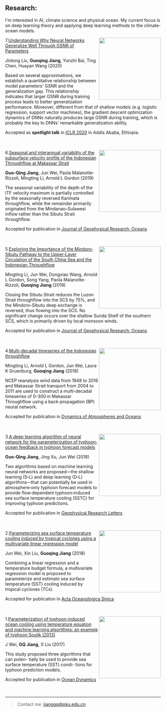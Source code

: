 <!--Guo-qing Jiang
============
<img src="figures/avatar.jpg?raw=true" width="200" align="right"/>

I am currently a Assistant Research Scientist at Chinese Meteorology Bureau. Before that, I was a [KUAI](https://www.kuaishou.com) Tec. AI Algorithm Engineer working on understanding deep learning, face locallization, etc...

I received my Ph.D degree of "Climate Sciences" at School of [Physics](http://www.phy.pku.edu.cn/) of [PekingUniversity](https://www.pku.edu.cn/) supervised by Prof. Jun Wei([page](http://www.atmos.pku.edu.cn/en/Faculty/Fulltimefaculty/64750.htm)). During my Ph.D career, I visited [EAPS](https://eapsweb.mit.edu/) of [MIT](http://www.mit.edu/) for one year, hosted by Prof. Paola Malanotte-Rizzoli([page](http://web.mit.edu/rizzoli/Public/)).

My research spans hurricane, climate, physical ocean and AI. I focus on theoritically understanding the generalization of deep learning and applying ML to climate-ocean and hurricane (typhoon) prediction problems. I enjoyed making applications of AI and ML on climate, physical ocean, natural disasters, and so on.

I work on a number of cross-projects in climate change, physic ocean, and CS. They usually involve coding in Python, Fortran and Pytorch. My detailed education and experience can be found in [LinkedIn](https://www.linkedin.com/in/guoqing-jiang-780a5bb2/).

[GitHub](https://github.com/Ageliss) / [LinkedIn](https://www.linkedin.com/in/guoqing-jiang-780a5bb2/) / [GoogleScholar](https://scholar.google.com/citations?user=kCBHjI4AAAAJ&hl=en) / [ResearchGate](https://www.researchgate.net/profile/Guo_Qing_Jiang)
-->

<!--test
  I received my Ph.D degree of "Climate Sciences" at School of [Physics](http://www.phy.pku.edu.cn/) of [PekingUniversity](https://www.pku.edu.cn/) supervised by Prof. Jun Wei([page](http://www.atmos.pku.edu.cn/en/Faculty/Fulltimefaculty/64750.htm)). During my Ph.D career, I visited [EAPS](https://eapsweb.mit.edu/) of [MIT](http://www.mit.edu/) for one year, hosted by Prof. Paola Malanotte-Rizzoli([page](http://web.mit.edu/rizzoli/Public/)).
  <br><br>
  My research spans hurricane, climate, physical ocean and AI. I focus on theoritically understanding the generalization of deep learning and applying ML to climate-ocean and hurricane (typhoon) prediction problems. I enjoyed making applications of AI and ML on climate, physical ocean, natural disasters, and so on.
  <br><br>
  I work on a number of cross-projects in climate change, physic ocean, and CS. They usually involve coding in Python, Fortran and Pytorch. My detailed education and experience can be found in [LinkedIn](https://www.linkedin.com/in/guoqing-jiang-780a5bb2/).
  <br><br>
test-->


<!-- Education
---------

2010-2014 (expected)
:   **PhD, Computer Science**; Awesome University (MyTown)

    *Thesis title: Deep Learning Approaches to the Self-Awesomeness
     Estimation Problem*

2007-2010
:   **BSc, Computer Science and Electrical Engineering**; University of
    HomeTown (HomeTown)

    *Minor: Awesomeology*

Experience
----------

**Your Most Recent Work Experience:**

Short text containing the type of work done, results obtained,
lessons learned and other remarks. Can also include lists and
links:

* First item

* Item with [link](http://www.example.com). Links will work both in
  the html and pdf versions.

**That Other Job You Had**

Also with a short description.

Technical Experience
--------------------

My Cool Side Project
:   For items which don't have a clear time ordering, a definition
    list can be used to have named items.

    * These items can also contain lists, but you need to mind the
      indentation levels in the markdown source.
    * Second item.

Open Source
:   List open source contributions here, perhaps placing emphasis on
    the project names, for example the **Linux Kernel**, where you
    implemented multithreading over a long weekend, or **node.js**
    (with [link](http://nodejs.org)) which was actually totally
    your idea...

Programming Languages
:   **first-lang:** Here, we have an itemization, where we only want
    to add descriptions to the first few items, but still want to
    mention some others together at the end. A format that works well
    here is a description list where the first few items have their
    first word emphasized, and the last item contains the final few
    emphasized terms. Notice the reasonably nice page break in the pdf
    version, which wouldn't happen if we generated the pdf via html.

:   **second-lang:** Description of your experience with second-lang,
    perhaps again including a [link] [ref], this time placing the url
    reference elsewhere in the document to reduce clutter (see source
    file). 

:   **obscure-but-impressive-lang:** We both know this one's pushing
    it.

:   Basic knowledge of **C**, **x86 assembly**, **forth**, **Common Lisp**

[ref]: https://github.com/githubuser/superlongprojectname -->

Research:
----------------------------------------
I'm interested in AI, climate science and physical ocean. My current focus is on deep learning theory and applying deep learning methods to the climate-ocean models.

<img src="https://user-images.githubusercontent.com/11551984/74082539-fe954780-4a95-11ea-8928-f0b9660afdfd.png?raw=true" width="200" align="right"/>

7.[Understanding Why Neural Networks Generalize Well Through GSNR of Parameters](https://arxiv.org/abs/2001.07384)

Jinlong Liu, **Guoqing Jiang**, Yunzhi Bai, Ting Chen, Huayan Wang (2020)

Based on several approximations, we establish a quantitative relationship between model parameters' GSNR and the generalization gap. This relationship indicates that larger GSNR during training process leads to better generalization performance. Moreover, different from that of shallow models (e.g. logistic regression, support vector machines), the gradient descent optimization dynamics of DNNs naturally produces large GSNR during training, which is probably the key to DNNs' remarkable generalization ability.

Accepted as **spotlight talk** in [ICLR 2020](https://iclr.cc/Conferences/2020/Dates) in Addis Ababa, Ethiopia.
<br/>
<br/>
<br/>

<img src="https://user-images.githubusercontent.com/11551984/74082446-f2f55100-4a94-11ea-950d-1393fea4f153.png?raw=true" width="200" align="right"/>

6.[Seasonal and interannual variability of the subsurface velocity profile of the Indonesian Throughflow at Makassar Strait](https://agupubs.onlinelibrary.wiley.com/doi/abs/10.1029/2018JC014884)

**Guo‐Qing Jiang**, Jun Wei, Paola Malanotte‐Rizzoli, Mingting Li, Arnold L Gordon (2019)

The seasonal variability of the depth of the ITF velocity maximum is partially controlled by the seasonally reversed Karimata throughflow, while the remainder primarily originated from the Mindanao–Sulawesi inflow rather than the Sibutu Strait throughflow.

Accepted for publication in [Journal of Geophysical Research: Oceans](https://agupubs.onlinelibrary.wiley.com/journal/21699291)
<br/>
<br/>
<br/>

<img src="https://user-images.githubusercontent.com/11551984/74082403-79f5f980-4a94-11ea-981f-20143078845e.png?raw=true" width="200" align="right"/>

5.[Exploring the Importance of the Mindoro‐Sibutu Pathway to the Upper‐Layer Circulation of the South China Sea and the Indonesian Throughflow](https://agupubs.onlinelibrary.wiley.com/doi/abs/10.1029/2018JC014910)

Mingting Li, Jun Wei, Dongxiao Wang, Arnold L Gordon, Song Yang, Paola Malanotte‐Rizzoli, **Guoqing Jiang** (2019)

Closing the Sibutu Strait reduces the Luzon Strait throughflow into the SCS by 75%, and the Mindoro–Sibutu deep exchange is reversed, thus flowing into the SCS. No significant change occurs over the shallow Sunda Shelf of the southern SCS, which is primarily driven by local monsoon winds.

Accepted for publication in [Journal of Geophysical Research: Oceans](https://agupubs.onlinelibrary.wiley.com/journal/21699291)
<br/>
<br/>
<br/>

<img src="https://user-images.githubusercontent.com/11551984/74082321-c3921480-4a93-11ea-80b5-4ec3a9ed988e.png?raw=true" width="200" align="right"/>

4.[Multi-decadal timeseries of the Indonesian throughflow](https://www.sciencedirect.com/science/article/pii/S0377026517301021)

Mingting Li, Arnold L Gordon, Jun Wei, Laura K Gruenburg, **Guoqing Jiang** (2018)

NCEP reanalysis wind data from 1948 to 2016 and Makassar Strait transport from 2004 to 2011 are used to construct a multi-decadal timeseries of 0–300 m Makassar Throughflow using a back-propagation (BP) neural network. 

Accepted for publication in [Dynamics of Atmospheres and Oceans](https://www.sciencedirect.com/journal/dynamics-of-atmospheres-and-oceans)
<br/>
<br/>
<br/>

<img src="https://user-images.githubusercontent.com/11551984/74080804-d6501d80-4a82-11ea-9500-8bedeac22ae0.png?raw=true" width="200" align="right"/>

3.[A deep learning algorithm of neural network for the parameterization of typhoon‐ocean feedback in typhoon forecast models](https://agupubs.onlinelibrary.wiley.com/doi/abs/10.1002/2018GL077004)

**Guo‐Qing Jiang**, Jing Xu, Jun Wei (2018)

Two algorithms based on machine learning neural networks are proposed—the shallow learning (S‐L) and deep learning (D‐L) algorithms—that can potentially be used in atmosphere‐only typhoon forecast models to provide flow‐dependent typhoon‐induced sea surface temperature cooling (SSTC) for improving typhoon predictions. 

Accepted for publication in [Geophysical Research Letters](https://agupubs.onlinelibrary.wiley.com/journal/19448007)
<br/>
<br/>
<br/>

<img src="https://user-images.githubusercontent.com/11551984/74080970-7bb7c100-4a84-11ea-86cd-9f583661c90a.png?raw=true" width="200" align="right"/>

2.[Parameterizing sea surface temperature cooling induced by tropical cyclones using a multivariate linear regression model](https://link.springer.com/article/10.1007/s13131-018-1153-0)

Jun Wei, Xin Liu, **Guoqing Jiang** (2018)

Combining a linear regression and a temperature budget formula, a multivariate regression model is proposed to parameterize and estimate sea surface temperature (SST) cooling induced by tropical cyclones (TCs).

Accepted for publication in [Acta Oceanologica Sinica](https://link.springer.com/journal/13131)
<br/>
<br/>
<br/>

<img src="https://user-images.githubusercontent.com/11551984/74080982-9722cc00-4a84-11ea-9ab3-a3487fd36097.png?raw=true" width="200" align="right"/>

1.[Parameterization of typhoon-induced ocean cooling using temperature equation and machine learning algorithms: an example of typhoon Soulik (2013)](https://link.springer.com/article/10.1007/s10236-017-1082-z)

J Wei, **GQ Jiang**, X Liu (2017)

This study proposed three algorithms that can poten- tially be used to provide sea surface temperature (SST) condi- tions for typhoon prediction models.

Accepted for publication in [Ocean Dynamics](https://link.springer.com/journal/10236)
<br/>
<br/>
<br/>


<!-- * Human Languages:

     * English (native speaker)
     * ???
     * This is what a nested list looks like.

* Random tidbit

* Other sort of impressive-sounding thing you did -->

----

> Contact me: <jianggq@pku.edu.cn>

